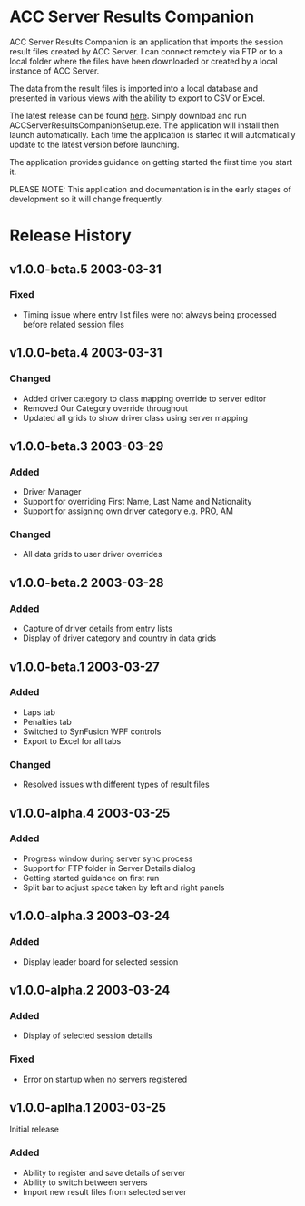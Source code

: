 # ACC Server Results Companion

ACC Server Results Companion is an application that imports the session result files created by ACC Server. I can connect remotely via FTP or to a local folder where the files have been downloaded or created by a local instance of ACC Server.

The data from the result files is imported into a local database and presented in various views with the ability to export to CSV or Excel.

The latest release can be found [here](https://github.com/testpossessed/acc-server-results-companion/releases). Simply download and run ACCServerResultsCompanionSetup.exe.
The application will install then launch automatically. Each time the application is started it will automatically update to the latest version before launching.

The application provides guidance on getting started the first time you start it.

PLEASE NOTE:  This application and documentation is in the early stages of development so it will change frequently.

# Release History

## v1.0.0-beta.5 2003-03-31

### Fixed
- Timing issue where entry list files were not always being processed before related session files

## v1.0.0-beta.4 2003-03-31

### Changed
- Added driver category to class mapping override to server editor
- Removed Our Category override throughout
- Updated all grids to show driver class using server mapping

## v1.0.0-beta.3 2003-03-29

### Added
- Driver Manager
- Support for overriding First Name, Last Name and Nationality
- Support for assigning own driver category e.g. PRO, AM

### Changed
- All data grids to user driver overrides

## v1.0.0-beta.2 2003-03-28

### Added
- Capture of driver details from entry lists
- Display of driver category and country in data grids

## v1.0.0-beta.1 2003-03-27

### Added
- Laps tab
- Penalties tab
- Switched to SynFusion WPF controls
- Export to Excel for all tabs

### Changed
- Resolved issues with different types of result files

## v1.0.0-alpha.4 2003-03-25

### Added
- Progress window during server sync process
- Support for FTP folder in Server Details dialog
- Getting started guidance on first run
- Split bar to adjust space taken by left and right panels


## v1.0.0-alpha.3 2003-03-24

### Added
- Display leader board for selected session

## v1.0.0-alpha.2 2003-03-24

### Added
- Display of selected session details

### Fixed
- Error on startup when no servers registered


## v1.0.0-aplha.1 2003-03-25

Initial release

### Added
- Ability to register and save details of server
- Ability to switch between servers
- Import new result files from selected server
